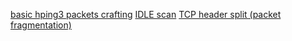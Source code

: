[basic hping3 packets crafting](1-hping3.md)
[IDLE scan](2-IDLE-scan.md)
[TCP header split (packet fragmentation)](3-packet-frag.md)